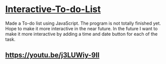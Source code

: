 # [Interactive-To-do-List](https://ssfahim.github.io/Interactive-To-do-List/)
Made a To-do list using JavaScript. The program is not totally finished yet. Hope to make it more interactive in the near future.
In the future I want to make it more interactive by adding a time and date button for each of the task.
## https://youtu.be/j3LUWiy-9lI
